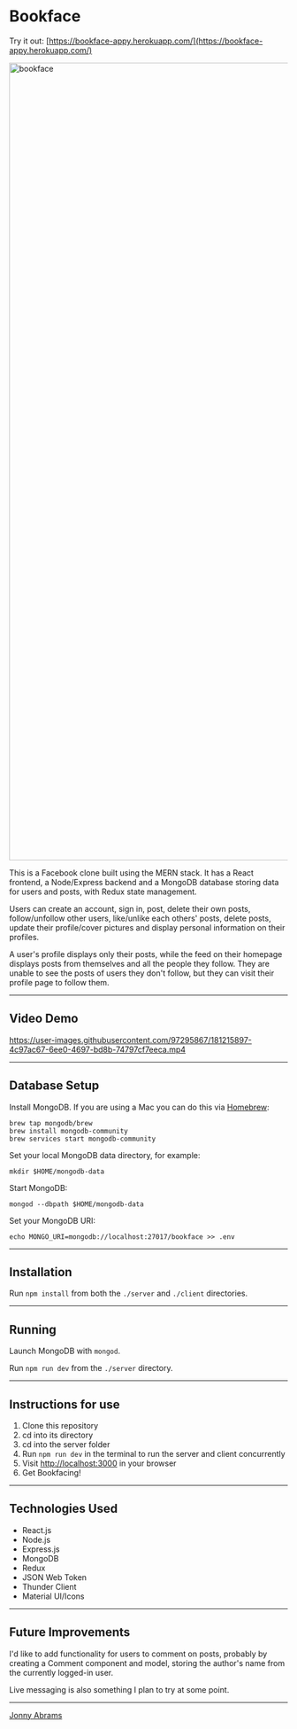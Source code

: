 # Bookface

Try it out: [https://bookface-appy.herokuapp.com/](https://bookface-appy.herokuapp.com/)

<img width="1440" alt="bookface" src="https://user-images.githubusercontent.com/97295867/180749433-ce8919c6-ef14-4677-a6d9-cab26ab566f7.png">

This is a Facebook clone built using the MERN stack. It has a React frontend, a Node/Express backend and a MongoDB database storing data for users and posts, with Redux state management.

Users can create an account, sign in, post, delete their own posts, follow/unfollow other users, like/unlike each others' posts, delete posts, update their profile/cover pictures and display personal information on their profiles.

A user's profile displays only their posts, while the feed on their homepage displays posts from themselves and all the people they follow. They are unable to see the posts of users they don't follow, but they can visit their profile page to follow them.

---

## Video Demo

https://user-images.githubusercontent.com/97295867/181215897-4c97ac67-6ee0-4697-bd8b-74797cf7eeca.mp4

---

## Database Setup

Install MongoDB. If you are using a Mac you can do this via [Homebrew](https://brew.sh/):

```
brew tap mongodb/brew
brew install mongodb-community
brew services start mongodb-community
```

Set your local MongoDB data directory, for example:

```
mkdir $HOME/mongodb-data
```

Start MongoDB:

```
mongod --dbpath $HOME/mongodb-data
```

Set your MongoDB URI:

```
echo MONGO_URI=mongodb://localhost:27017/bookface >> .env
```

---

## Installation

Run `npm install` from both the `./server` and `./client` directories.

---

## Running

Launch MongoDB with `mongod`.

Run `npm run dev` from the `./server` directory.

---

## Instructions for use

1. Clone this repository
2. cd into its directory
3. cd into the server folder
4. Run `npm run dev` in the terminal to run the server and client concurrently
5. Visit [http://localhost:3000](http://localhost:3000) in your browser
6. Get Bookfacing!

---

## Technologies Used

* React.js
* Node.js
* Express.js
* MongoDB
* Redux
* JSON Web Token
* Thunder Client
* Material UI/Icons

---

## Future Improvements

I'd like to add functionality for users to comment on posts, probably by creating a Comment component and model, storing the author's name from the currently logged-in user.

Live messaging is also something I plan to try at some point.

---

[Jonny Abrams](https://github.com/jonnyabrams)
